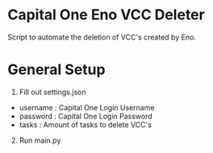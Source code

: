 # Capital One Eno VCC Deleter
Script to automate the deletion of VCC's created by Eno.

# General Setup
1. Fill out settings.json
- username : Capital One Login Username
- password : Capital One Login Password
- tasks : Amount of tasks to delete VCC's
2. Run main.py
